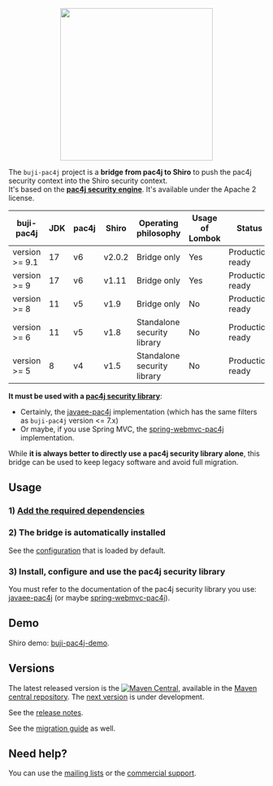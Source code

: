 <p align="center">
  <img src="https://pac4j.github.io/pac4j/img/logo-shiro.png" width="300" />
</p>

The `buji-pac4j` project is a **bridge from pac4j to Shiro** to push the pac4j security context into the Shiro security context.  
It's based on the **[pac4j security engine](https://github.com/pac4j/pac4j)**. It's available under the Apache 2 license.

| buji-pac4j     | JDK | pac4j | Shiro  | Operating philosophy        | Usage of Lombok | Status           |
|----------------|-----|-------|--------|-----------------------------|-----------------|------------------|
| version >= 9.1 | 17  | v6    | v2.0.2 | Bridge only                 | Yes             | Production ready |
| version >= 9   | 17  | v6    | v1.11  | Bridge only                 | Yes             | Production ready |
| version >= 8   | 11  | v5    | v1.9   | Bridge only                 | No              | Production ready |
| version >= 6   | 11  | v5    | v1.8   | Standalone security library | No              | Production ready |
| version >= 5   | 8   | v4    | v1.5   | Standalone security library | No              | Production ready |

**It must be used with a [pac4j security library](https://www.pac4j.org/implementations.html)**:
- Certainly, the [javaee-pac4j](https://github.com/pac4j/jee-pac4j) implementation (which has the same filters as `buji-pac4j` version <= 7.x)
- Or maybe, if you use Spring MVC, the [spring-webmvc-pac4j](https://github.com/pac4j/spring-webmvc-pac4j) implementation.

While **it is always better to directly use a pac4j security library alone**, this bridge can be used to keep legacy software and avoid full migration.


## Usage

### 1) [Add the required dependencies](https://github.com/bujiio/buji-pac4j/wiki/Dependencies)

### 2) The bridge is automatically installed

See the [configuration](https://github.com/bujiio/buji-pac4j/blob/master/src/main/resources/buji-pac4j-default.ini) that is loaded by default.

### 3) Install, configure and use the pac4j security library

You must refer to the documentation of the pac4j security library you use: [javaee-pac4j](https://github.com/pac4j/jee-pac4j) (or maybe [spring-webmvc-pac4j](https://github.com/pac4j/spring-webmvc-pac4j)).


## Demo

Shiro demo: [buji-pac4j-demo](https://github.com/pac4j/buji-pac4j-demo).


## Versions

The latest released version is the [![Maven Central](https://maven-badges.herokuapp.com/maven-central/io.buji/buji-pac4j/badge.svg?style=flat)](https://maven-badges.herokuapp.com/maven-central/io.buji/buji-pac4j), available in the [Maven central repository](https://repo.maven.apache.org/maven2).
The [next version](https://github.com/bujiio/buji-pac4j/wiki/Next-version) is under development.

See the [release notes](https://github.com/bujiio/buji-pac4j/wiki/Release-Notes).

See the [migration guide](https://github.com/bujiio/buji-pac4j/wiki/Migration-guide) as well.


## Need help?

You can use the [mailing lists](https://www.pac4j.org/mailing-lists.html) or the [commercial support](https://www.pac4j.org/commercial-support.html).
